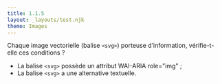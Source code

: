 ```yaml
---
title: 1.1.5
layout: _layouts/test.njk
theme: Images
---
```


Chaque image vectorielle (balise `<svg>`) porteuse d’information, vérifie-t-elle ces conditions ?

* La balise `<svg>` possède un attribut WAI-ARIA role="img" ;
* La balise `<svg>` a une alternative textuelle.
